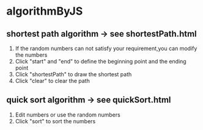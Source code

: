 # algorithmByJS
## shortest path algorithm -> see shortestPath.html
1. If the random numbers can not satisfy your requirement,you can modify the numbers
2. Click "start" and "end" to define the beginning point and the ending point
3. Click "shortestPath" to draw the shortest path
4. Click "clear" to clear the path
## quick sort algorithm -> see quickSort.html
1. Edit numbers or use the random numbers
2. Click "sort" to sort the numbers
